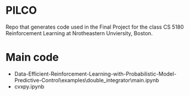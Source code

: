 # PILCO

Repo that generates code used in the Final Project for the class CS 5180 Reinforcement Learning at Nrotheastern Unviersity, Boston.

# Main code 
* Data-Efficient-Reinforcement-Learning-with-Probabilistic-Model-Predictive-Control\examples\double_integrator\main.ipynb
* cvxpy.ipynb

